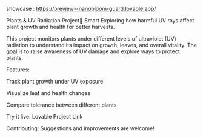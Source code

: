 showcase : https://preview--nanobloom-guard.lovable.app/

Plants & UV Radiation Project
ٍSmart Exploring how harmful UV rays affect plant growth and health for better harvests.

This project monitors plants under different levels of ultraviolet (UV) radiation to understand its impact on growth, leaves, and overall vitality. The goal is to raise awareness of UV damage and explore ways to protect plants.

Features:

Track plant growth under UV exposure

Visualize leaf and health changes

Compare tolerance between different plants

Try it live: Lovable Project Link

Contributing: Suggestions and improvements are welcome!
